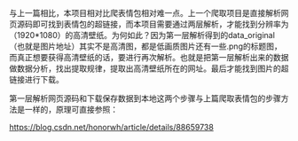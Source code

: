与上一篇相比，本项目相对比爬表情包相对难一点。上一个爬取项目是直接解析网页源码即可找到表情包的超链接，而本项目需要通过两层解析，才能找到分辨率为（1920*1080）的高清壁纸。为何如此？因为第一层解析得到的data_original（也就是图片地址）其实不是高清图，都是低画质图片还有一些.png的标题图，而真正想要获得高清壁纸的话，要进行再次解析。也就是把第一层解析出来的数据做数据分析，找出提取规律，提取出高清壁纸所在的网址。最后才能找到图片的超链接进行下载。

第一层解析网页源码和下载保存数据到本地这两个步骤与上篇爬取表情包的步骤方法是一样的，原理可直接参照：

https://blog.csdn.net/honorwh/article/details/88659738
